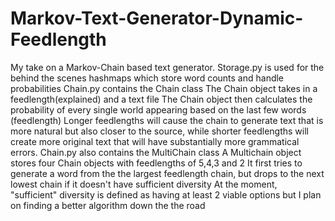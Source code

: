 # Markov-Text-Generator-Dynamic-Feedlength

My take on a Markov-Chain based text generator. 
Storage.py is used for the behind the scenes hashmaps which store word counts and handle probabilities
Chain.py contains the Chain class
  The Chain object takes in a feedlength(explained) and a text file
  The Chain object then calculates the probability of every single world appearing based on the last few words (feedlength)
  Longer feedlengths will cause the chain to generate text that is more natural but also closer to the source,
  while shorter feedlengths will create more original text that will have substantially more grammatical errors.
Chain.py also contains the MultiChain class
  A Multichain object stores four Chain objects with feedlengths of 5,4,3 and 2
  It first tries to generate a word from the the largest feedlength chain, but drops to the next lowest chain if it doesn't have sufficient diversity
  At the moment, "sufficient" diversity is defined as having at least 2 viable options but I plan on finding a better algorithm down the the road

